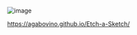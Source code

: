 ![image](https://github.com/user-attachments/assets/d1c14048-08d5-4fe0-a37f-409249fc7f84)

https://agabovino.github.io/Etch-a-Sketch/
